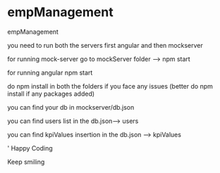 # empManagement
empManagement

you need to run both the servers first angular and then mockserver

for running mock-server
go to mockServer folder --> npm start


for running angular
npm start


do npm install in both the folders if you face any issues (better do npm install if any packages added)

you can find your db in mockserver/db.json

you can find users list in the db.json--> users

you can find kpiValues insertion in the db.json --> kpiValues

'
Happy Coding

Keep smiling
